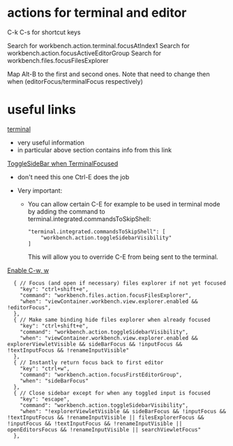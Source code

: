 # actions for terminal and editor

C-k C-s for shortcut keys

Search for workbench.action.terminal.focusAtIndex1
Search for workbench.action.focusActiveEditorGroup
Search for workbench.files.focusFilesExplorer

Map Alt-B to the first and second ones.
Note that need to change then when (editorFocus/terminalFocus respectively)

# useful links
[terminal](https://superuser.com/questions/1270103/how-to-switch-the-cursor-between-terminal-and-code-in-vscode)
- very useful information
- in particular above section contains info from this link

[ToggleSideBar when TerminalFocused](https://stackoverflow.com/questions/68858411/toggle-side-bar-visibility-when-terminal-is-focused)
- don't need this one Ctrl-E does the job
- Very important:

  - You can allow certain C-E for example to be used
    in terminal mode by adding the command to 
    terminal.integrated.commandsToSkipShell:
    ```
    "terminal.integrated.commandsToSkipShell": [
        "workbench.action.toggleSidebarVisibility"
    ]
    ```
    This will allow you to override C-E from being
    sent to the terminal.

[Enable C-w, w](https://github.com/VSCodeVim/Vim/issues/1988)
```
  { // Focus (and open if necessary) files explorer if not yet focused
    "key": "ctrl+shift+e",
    "command": "workbench.files.action.focusFilesExplorer",
    "when": "viewContainer.workbench.view.explorer.enabled && !editorFocus",
  },
  { // Make same binding hide files explorer when already focused
    "key": "ctrl+shift+e",
    "command": "workbench.action.toggleSidebarVisibility",
    "when": "viewContainer.workbench.view.explorer.enabled && explorerViewletVisible && sideBarFocus && !inputFocus && !textInputFocus && !renameInputVisible"
  },
  { // Instantly return focus back to first editor
    "key": "ctrl+w",
    "command": "workbench.action.focusFirstEditorGroup",
    "when": "sideBarFocus"
  },
  { // Close sidebar except for when any toggled input is focused
    "key": "escape",
    "command": "workbench.action.toggleSidebarVisibility",
    "when": "!explorerViewletVisible && sideBarFocus && !inputFocus && !textInputFocus && !renameInputVisible || filesExplorerFocus && !inputFocus && !textInputFocus && !renameInputVisible || openEditorsFocus && !renameInputVisible || searchViewletFocus"
  },
  ```